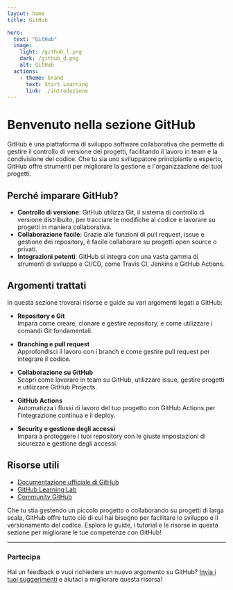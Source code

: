 ```yaml
---
layout: home
title: GitHub

hero:
  text: "GitHub"
  image:
    light: /github_l.png
    dark: /github_d.png
    alt: GitHub
  actions:
    - theme: brand
      text: Start Learning
      link: ./introduzione
---
```


# Benvenuto nella sezione GitHub

GitHub è una piattaforma di sviluppo software collaborativa che permette di gestire il controllo di versione dei progetti, facilitando il lavoro in team e la condivisione del codice. Che tu sia uno sviluppatore principiante o esperto, GitHub offre strumenti per migliorare la gestione e l'organizzazione dei tuoi progetti.

<ImageComponent src="./image-9.png" alt="Image" width="800"/>

## Perché imparare GitHub?

- **Controllo di versione**: GitHub utilizza Git, il sistema di controllo di versione distribuito, per tracciare le modifiche al codice e lavorare su progetti in maniera collaborativa.
- **Collaborazione facile**: Grazie alle funzioni di pull request, issue e gestione dei repository, è facile collaborare su progetti open source o privati.
- **Integrazioni potenti**: GitHub si integra con una vasta gamma di strumenti di sviluppo e CI/CD, come Travis CI, Jenkins e GitHub Actions.

## Argomenti trattati

In questa sezione troverai risorse e guide su vari argomenti legati a GitHub:

- **Repository e Git**  
  Impara come creare, clonare e gestire repository, e come utilizzare i comandi Git fondamentali.

- **Branching e pull request**  
  Approfondisci il lavoro con i branch e come gestire pull request per integrare il codice.

- **Collaborazione su GitHub**  
  Scopri come lavorare in team su GitHub, utilizzare issue, gestire progetti e utilizzare GitHub Projects.

- **GitHub Actions**  
  Automatizza i flussi di lavoro del tuo progetto con GitHub Actions per l'integrazione continua e il deploy.

- **Security e gestione degli accessi**  
  Impara a proteggere i tuoi repository con le giuste impostazioni di sicurezza e gestione degli accessi.

## Risorse utili

- [Documentazione ufficiale di GitHub](https://docs.github.com/)
- [GitHub Learning Lab](https://lab.github.com/)
- [Community GitHub](https://github.community/)

Che tu stia gestendo un piccolo progetto o collaborando su progetti di larga scala, GitHub offre tutto ciò di cui hai bisogno per facilitare lo sviluppo e il versionamento del codice. Esplora le guide, i tutorial e le risorse in questa sezione per migliorare le tue competenze con GitHub!

---

### Partecipa

Hai un feedback o vuoi richiedere un nuovo argomento su GitHub? [Invia i tuoi suggerimenti](#) e aiutaci a migliorare questa risorsa!